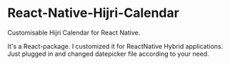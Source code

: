 # React-Native-Hijri-Calendar
Customisable Hijri Calendar for React Native.

It's a React-package. I customized it for ReactNative Hybrid applications. Just plugged in and changed datepicker file according to your need.
